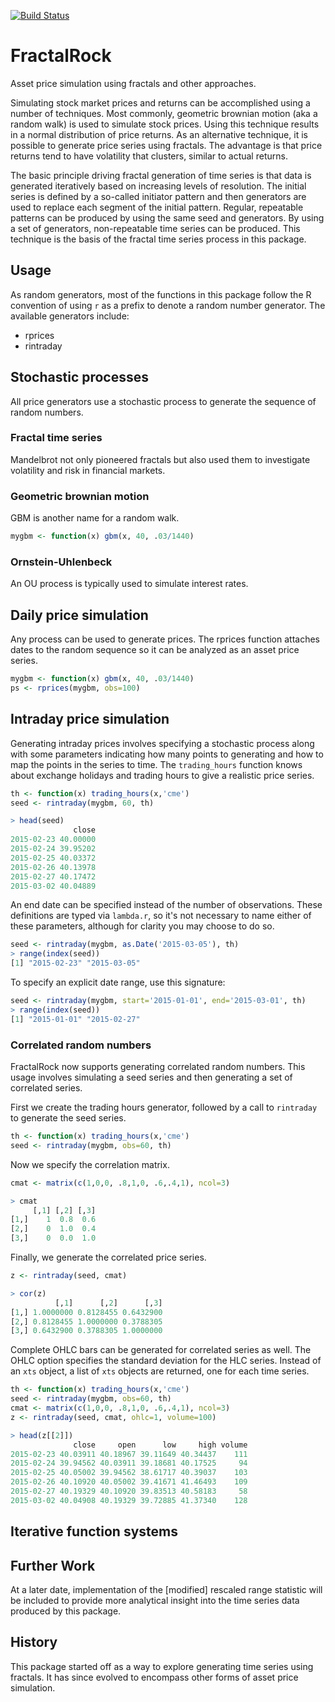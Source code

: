 [![Build Status](https://travis-ci.org/zatonovo/fractalrock.png)](https://travis-ci.org/zatonovo/fractalrock)

FractalRock
===========
Asset price simulation using fractals and other approaches. 

Simulating stock market prices and returns can be accomplished using a number
of techniques. Most commonly, geometric brownian motion (aka a random walk) is  used to simulate stock prices. Using this technique results in a normal
distribution of price returns. As an alternative technique, it is possible to
generate price series using fractals. The advantage is that price returns
tend to have volatility that clusters, similar to actual returns.

The basic principle driving fractal generation of time series is that data is
generated iteratively based on increasing levels of resolution. The initial
series is defined by a so-called initiator pattern and then generators are
used to replace each segment of the initial pattern. Regular, repeatable
patterns can be produced by using the same seed and generators. By using a set  of generators, non-repeatable time series can be produced. This technique is
the basis of the fractal time series process in this package.

Usage
-----
As random generators, most of the functions in this package follow the R
convention of using `r` as a prefix to denote a random number generator.
The available generators include:

+ rprices
+ rintraday

Stochastic processes
--------------------
All price generators use a stochastic process to generate the sequence of
random numbers.

### Fractal time series
Mandelbrot not only pioneered fractals but also used them to investigate
volatility and risk in financial markets.

### Geometric brownian motion
GBM is another name for a random walk.

```R
mygbm <- function(x) gbm(x, 40, .03/1440)
```


### Ornstein-Uhlenbeck
An OU process is typically used to simulate interest rates.

Daily price simulation
----------------------
Any process can be used to generate prices. The rprices function attaches
dates to the random sequence so it can be analyzed as an asset price series.

```R
mygbm <- function(x) gbm(x, 40, .03/1440)
ps <- rprices(mygbm, obs=100)
```

Intraday price simulation
-------------------------
Generating intraday prices involves specifying a stochastic process along
with some parameters indicating how many points to generating and how to
map the points in the series to time. The `trading_hours` function knows
about exchange holidays and trading hours to give a realistic price series.

```R
th <- function(x) trading_hours(x,'cme')
seed <- rintraday(mygbm, 60, th)

> head(seed)
              close
2015-02-23 40.00000
2015-02-24 39.95202
2015-02-25 40.03372
2015-02-26 40.13978
2015-02-27 40.17472
2015-03-02 40.04889
```

An end date can be specified instead of the number of observations.
These definitions are typed via `lambda.r`, so it's not necessary to
name either of these parameters, although for clarity you may choose
to do so.
```R
seed <- rintraday(mygbm, as.Date('2015-03-05'), th)
> range(index(seed))
[1] "2015-02-23" "2015-03-05"
```

To specify an explicit date range, use this signature:
```R
seed <- rintraday(mygbm, start='2015-01-01', end='2015-03-01', th)
> range(index(seed))
[1] "2015-01-01" "2015-02-27"
```


### Correlated random numbers

FractalRock now supports generating correlated random numbers. This usage
involves simulating a seed series and then generating a set of correlated
series.

First we create the trading hours generator, followed by a call to 
`rintraday` to generate the seed series.

```R
th <- function(x) trading_hours(x,'cme')
seed <- rintraday(mygbm, obs=60, th)
```
Now we specify the correlation matrix.
```R
cmat <- matrix(c(1,0,0, .8,1,0, .6,.4,1), ncol=3)

> cmat
     [,1] [,2] [,3]
[1,]    1  0.8  0.6
[2,]    0  1.0  0.4
[3,]    0  0.0  1.0
```

Finally, we generate the correlated price series.

```R
z <- rintraday(seed, cmat)

> cor(z)
          [,1]      [,2]      [,3]
[1,] 1.0000000 0.8128455 0.6432900
[2,] 0.8128455 1.0000000 0.3788305
[3,] 0.6432900 0.3788305 1.0000000
```

Complete OHLC bars can be generated for correlated series as well. The
OHLC option specifies the standard deviation for the HLC series.
Instead of an `xts` object, a list of `xts` objects are returned,
one for each time series.

```R
th <- function(x) trading_hours(x,'cme')
seed <- rintraday(mygbm, obs=60, th)
cmat <- matrix(c(1,0,0, .8,1,0, .6,.4,1), ncol=3)
z <- rintraday(seed, cmat, ohlc=1, volume=100)

> head(z[[2]])
              close     open      low     high volume
2015-02-23 40.03911 40.18967 39.11649 40.34437    111
2015-02-24 39.94562 40.03911 39.18681 40.17525     94
2015-02-25 40.05002 39.94562 38.61717 40.39037    103
2015-02-26 40.10920 40.05002 39.41671 41.46493    109
2015-02-27 40.19329 40.10920 39.83513 40.58183     58
2015-03-02 40.04908 40.19329 39.72885 41.37340    128
```


Iterative function systems
--------------------------

Further Work
------------
At a later date, implementation of the [modified] rescaled range statistic
will be included to provide more analytical insight into the time series data
produced by this package.


History
-------
This package started off as a way to explore generating time series
using fractals. It has since evolved to encompass other forms of
asset price simulation.
